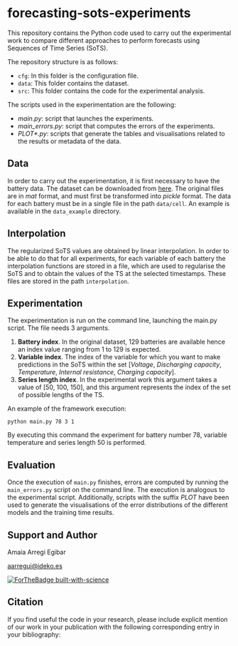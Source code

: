 # forecasting-sots-experiments

This repository contains the Python code used to carry out the experimental work to compare different approaches to perform forecasts using Sequences of Time Series (SoTS).

The repository structure is as follows:
- `cfg`: In this folder is the configuration file.
- `data`: This folder contains the dataset.
- `src`: This folder contains the code for the experimental analysis.

The scripts used in the experimentation are the following:

- _main.py_: script that launches the experiments.
- _main_errors.py_: script that computes the errors of the experiments.
- _PLOT*.py_: scripts that generate the tables and visualisations related to the results or metadata of the data.

## Data

In order to carry out the experimentation, it is first necessary to have the battery data. The dataset can be downloaded from [here](https://data.matr.io/1/projects/5c48dd2bc625d700019f3204). The original files are in _mat_ format, and must first be transformed into _pickle_ format. The data for each battery must be in a single file in the path `data/cell`. An example is available in the `data_example` directory.

## Interpolation

The regularized SoTS values are obtained by linear interpolation. In order to be able to do that for all experiments, for each variable of each battery the interpolation functions are stored in a file, which are used to regularise the SoTS and to obtain the values of the TS at the selected timestamps. These files are stored in the path `interpolation`.

## Experimentation

The experimentation is run on the command line, launching the main.py script. The file needs 3 arguments. 
1. **Battery index**. In the original dataset, 129 batteries are available hence an index value ranging from 1 to 129 is expected.
2. **Variable index**. The index of the variable for which you want to make predictions in the SoTS within the set [_Voltage_, _Discharging capacity_, _Temperature_, _Internal resistance_, _Charging capacity_].
3. **Series length index**. In the experimental work this argument takes a value of [50, 100, 150], and this argument represents the index of the set of possible lengths of the TS.

An example of the framework execution:

```
python main.py 78 3 1
```

By executing this command the experiment for battery number 78, variable temperature and series length 50 is performed.

## Evaluation

Once the execution of `main.py` finishes, errors are computed by running the `main_errors.py` script on the command line. The execution is analogous to the experimental script.
Additionally, scripts with the suffix _PLOT_ have been used to generate the visualisations of the error distributions of the different models and the training time results.

## Support and Author

Amaia Arregi Egibar

aarregui@ideko.es

[![ForTheBadge built-with-science](http://ForTheBadge.com/images/badges/built-with-science.svg)](https://github.com/aarregie)

## Citation

If you find useful the code in your research, please include explicit mention of our work in your publication with the following corresponding entry in your bibliography:
